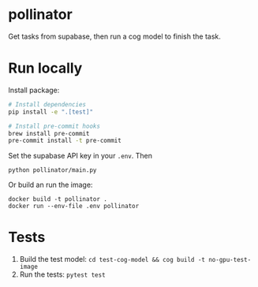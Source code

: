 # pollinator
Get tasks from supabase, then run a cog model to finish the task.

# Run locally
Install package:
```sh
# Install dependencies
pip install -e ".[test]"

# Install pre-commit hooks
brew install pre-commit
pre-commit install -t pre-commit
```

Set the supabase API key in your `.env`. Then
```
python pollinator/main.py
```
Or build an run the image:
```
docker build -t pollinator .
docker run --env-file .env pollinator
```

# Tests
1. Build the test model: `cd test-cog-model && cog build -t no-gpu-test-image`
2. Run the tests: `pytest test`
